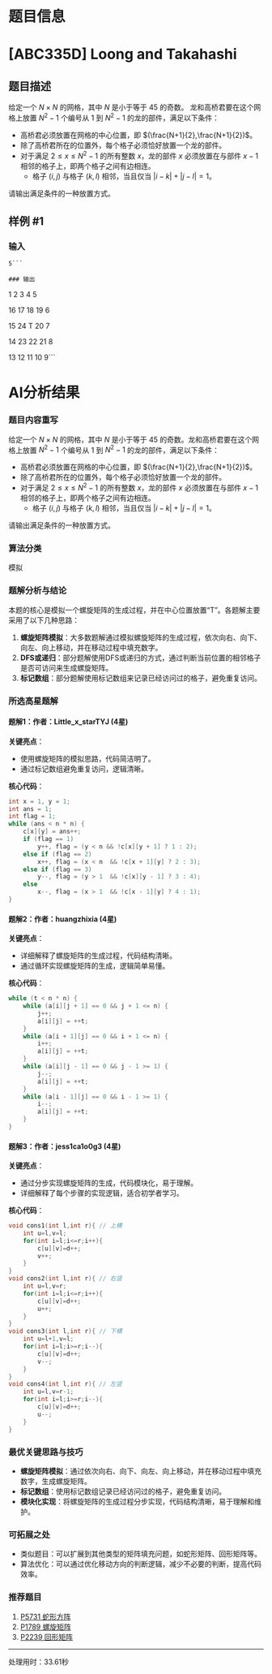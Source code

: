 # 题目信息

# [ABC335D] Loong and Takahashi

## 题目描述

给定一个 $N \times N$ 的网格，其中 $N$ 是小于等于 $45$ 的奇数。
龙和高桥君要在这个网格上放置 $N^2-1$ 个编号从 $1$ 到 $N^2-1$ 的龙的部件，满足以下条件：

- 高桥君必须放置在网格的中心位置，即 $(\frac{N+1}{2},\frac{N+1}{2})$。
- 除了高桥君所在的位置外，每个格子必须恰好放置一个龙的部件。
- 对于满足 $2 \leq x \leq N^2-1$ 的所有整数 $x$，龙的部件 $x$ 必须放置在与部件 $x-1$ 相邻的格子上，即两个格子之间有边相连。
	- 格子 $(i,j)$ 与格子 $(k,l)$ 相邻，当且仅当 $|i-k|+|j-l|=1$。

请输出满足条件的一种放置方式。

## 样例 #1

### 输入

```
5```

### 输出

```
1 2 3 4 5

16 17 18 19 6

15 24 T 20 7

14 23 22 21 8

13 12 11 10 9```

# AI分析结果

### 题目内容重写

给定一个 $N \times N$ 的网格，其中 $N$ 是小于等于 $45$ 的奇数。龙和高桥君要在这个网格上放置 $N^2-1$ 个编号从 $1$ 到 $N^2-1$ 的龙的部件，满足以下条件：

- 高桥君必须放置在网格的中心位置，即 $(\frac{N+1}{2},\frac{N+1}{2})$。
- 除了高桥君所在的位置外，每个格子必须恰好放置一个龙的部件。
- 对于满足 $2 \leq x \leq N^2-1$ 的所有整数 $x$，龙的部件 $x$ 必须放置在与部件 $x-1$ 相邻的格子上，即两个格子之间有边相连。
	- 格子 $(i,j)$ 与格子 $(k,l)$ 相邻，当且仅当 $|i-k|+|j-l|=1$。

请输出满足条件的一种放置方式。

### 算法分类
模拟

### 题解分析与结论

本题的核心是模拟一个螺旋矩阵的生成过程，并在中心位置放置“T”。各题解主要采用了以下几种思路：

1. **螺旋矩阵模拟**：大多数题解通过模拟螺旋矩阵的生成过程，依次向右、向下、向左、向上移动，并在移动过程中填充数字。
2. **DFS或递归**：部分题解使用DFS或递归的方式，通过判断当前位置的相邻格子是否可访问来生成螺旋矩阵。
3. **标记数组**：部分题解使用标记数组来记录已经访问过的格子，避免重复访问。

### 所选高星题解

#### 题解1：作者：Little_x_starTYJ (4星)
**关键亮点**：
- 使用螺旋矩阵的模拟思路，代码简洁明了。
- 通过标记数组避免重复访问，逻辑清晰。

**核心代码**：
```cpp
int x = 1, y = 1;
int ans = 1;
int flag = 1;
while (ans < n * n) {
    c[x][y] = ans++;
    if (flag == 1)
        y++, flag = (y < n && !c[x][y + 1] ? 1 : 2);
    else if (flag == 2)
        x++, flag = (x < n  && !c[x + 1][y] ? 2 : 3);
    else if (flag == 3)
        y--, flag = (y > 1  && !c[x][y - 1] ? 3 : 4);
    else
        x--, flag = (x > 1  && !c[x - 1][y] ? 4 : 1);
}
```

#### 题解2：作者：huangzhixia (4星)
**关键亮点**：
- 详细解释了螺旋矩阵的生成过程，代码结构清晰。
- 通过循环实现螺旋矩阵的生成，逻辑简单易懂。

**核心代码**：
```cpp
while (t < n * n) {
    while (a[i][j + 1] == 0 && j + 1 <= n) {
        j++;
        a[i][j] = ++t;
    }
    while (a[i + 1][j] == 0 && i + 1 <= n) {
        i++;
        a[i][j] = ++t;
    }
    while (a[i][j - 1] == 0 && j - 1 >= 1) {
        j--;
        a[i][j] = ++t;
    }
    while (a[i - 1][j] == 0 && i - 1 >= 1) {
        i--;
        a[i][j] = ++t;
    }
}
```

#### 题解3：作者：jess1ca1o0g3 (4星)
**关键亮点**：
- 通过分步实现螺旋矩阵的生成，代码模块化，易于理解。
- 详细解释了每个步骤的实现逻辑，适合初学者学习。

**核心代码**：
```cpp
void cons1(int l,int r){ // 上横
    int u=l,v=l;
    for(int i=l;i<=r;i++){
        c[u][v]=d++;
        v++;
    }
}
void cons2(int l,int r){ // 右竖
    int u=l,v=r;
    for(int i=l;i<=r;i++){
        c[u][v]=d++;
        u++;
    }
}
void cons3(int l,int r){ // 下横
    int u=l+1,v=l;
    for(int i=l;i>=r;i--){
        c[u][v]=d++;
        v--;
    }
}
void cons4(int l,int r){ // 左竖
    int u=l,v=r-1;
    for(int i=l;i>=r;i--){
        c[u][v]=d++;
        u--;
    }
}
```

### 最优关键思路与技巧
- **螺旋矩阵模拟**：通过依次向右、向下、向左、向上移动，并在移动过程中填充数字，生成螺旋矩阵。
- **标记数组**：使用标记数组记录已经访问过的格子，避免重复访问。
- **模块化实现**：将螺旋矩阵的生成过程分步实现，代码结构清晰，易于理解和维护。

### 可拓展之处
- 类似题目：可以扩展到其他类型的矩阵填充问题，如蛇形矩阵、回形矩阵等。
- 算法优化：可以通过优化移动方向的判断逻辑，减少不必要的判断，提高代码效率。

### 推荐题目
1. [P5731 蛇形方阵](https://www.luogu.com.cn/problem/P5731)
2. [P1789 螺旋矩阵](https://www.luogu.com.cn/problem/P1789)
3. [P2239 回形矩阵](https://www.luogu.com.cn/problem/P2239)

---
处理用时：33.61秒
